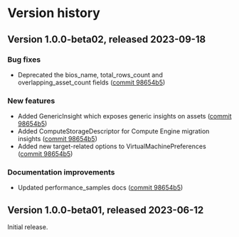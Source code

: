 # Version history

## Version 1.0.0-beta02, released 2023-09-18

### Bug fixes

- Deprecated the bios_name, total_rows_count and overlapping_asset_count fields ([commit 98654b5](https://github.com/googleapis/google-cloud-dotnet/commit/98654b5494a647dec12967d83094fa6ae21d293f))

### New features

- Added GenericInsight which exposes generic insights on assets ([commit 98654b5](https://github.com/googleapis/google-cloud-dotnet/commit/98654b5494a647dec12967d83094fa6ae21d293f))
- Added ComputeStorageDescriptor for Compute Engine migration insights ([commit 98654b5](https://github.com/googleapis/google-cloud-dotnet/commit/98654b5494a647dec12967d83094fa6ae21d293f))
- Added new target-related options to VirtualMachinePreferences ([commit 98654b5](https://github.com/googleapis/google-cloud-dotnet/commit/98654b5494a647dec12967d83094fa6ae21d293f))

### Documentation improvements

- Updated performance_samples docs ([commit 98654b5](https://github.com/googleapis/google-cloud-dotnet/commit/98654b5494a647dec12967d83094fa6ae21d293f))

## Version 1.0.0-beta01, released 2023-06-12

Initial release.
